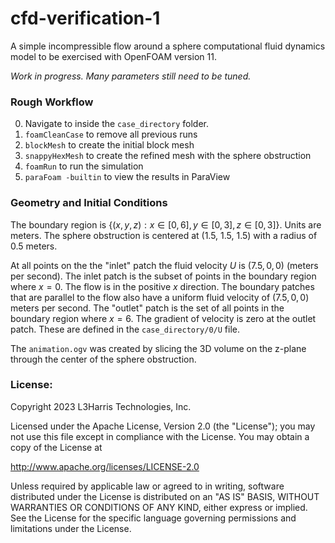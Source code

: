 # cfd-verification-1


A simple incompressible flow around a sphere computational fluid dynamics model to be exercised with OpenFOAM version 11.  

*Work in progress.  Many parameters still need to be tuned.*

### Rough Workflow

0. Navigate to inside the `case_directory` folder.
1. `foamCleanCase` to remove all previous runs
2. `blockMesh` to create the initial block mesh
3. `snappyHexMesh` to create the refined mesh with the sphere obstruction
4. `foamRun` to run the simulation
5. `paraFoam -builtin` to view the results in ParaView

### Geometry and Initial Conditions

The boundary region is $\{ (x,y,z) : x \in [0,6], y \in [0,3], z \in [0,3]\}$.  Units are meters.  The sphere obstruction is centered at (1.5, 1.5, 1.5) with a radius of 0.5 meters.  

At all points on the the "inlet" patch the fluid velocity $U$ is $(7.5, 0, 0)$ (meters per second).  The inlet patch is the subset of points in the boundary region where $x=0$.  The flow is in the positive $x$ direction.  The boundary patches that are parallel to the flow also have a uniform fluid velocity of $(7.5, 0, 0)$ meters per second.  The "outlet" patch is the set of all points in the boundary region where $x=6$.  The gradient of velocity is zero at the outlet patch.  These are defined in the `case_directory/0/U` file.

The `animation.ogv` was created by slicing the 3D volume on the z-plane through the center of the sphere obstruction.

### License:

Copyright 2023 L3Harris Technologies, Inc.

Licensed under the Apache License, Version 2.0 (the "License"); you may not use this file except in compliance with the License. You may obtain a copy of the License at

http://www.apache.org/licenses/LICENSE-2.0

Unless required by applicable law or agreed to in writing, software distributed under the License is distributed on an "AS IS" BASIS, WITHOUT WARRANTIES OR CONDITIONS OF ANY KIND, either express or implied. See the License for the specific language governing permissions and limitations under the License.